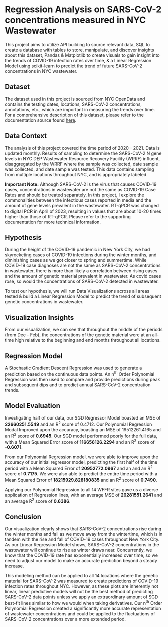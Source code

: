 # Regression Analysis on SARS-CoV-2 concentrations measured in NYC Wastewater

This project aims to utilize API building to source relevant data, SQL to create a database with tables to store, manipulate, and discover insights about this dataset, Pandas & Matplotlib to create visuals to gain insight into the trends of COVID-19 infection rates over time, & a Linear Regression Model using scikit-learn to predict the trend of future SARS-CoV-2 concentrations in NYC wastewater.

## Dataset

The dataset used in this project is sourced from NYC OpenData and contains the testing dates, locations, SARS-CoV-2 concentrations, annotations, etc., which are important in measuring the trends over time. For a comprehensive description of this dataset, please refer to the documentation source found [here](https://data.cityofnewyork.us/Health/SARS-CoV-2-concentrations-measured-in-NYC-Wastewat/f7dc-2q9f).

## Data Context

The analysis of this project covered the time period of 2020 - 2021. Data is updated monthly. Results of sampling to determine the SARS-CoV-2 N gene levels in NYC DEP Wastewater Resource Recovery Facility (WRRF) influent, disaggregated by the WRRF where the sample was collected, date sample was collected, and date sample was tested. This data contains sampling from multiple locations throughout NYC, and is appropriately labeled.

**Important Note:** Although SARS-CoV-2 is the virus that causes COVID-19 cases, concentrations in wastewater are not the same as COVID-19 Case Rates and should be treated separately. In this project, I explore the commonalities between the infectious cases reported in media and the amount of gene levels prevalent in the wastewater. RT-qPCR was changed to digital PCR in April of 2023, resulting in values that are about 10-20 times higher than those of RT-qPCR. Please refer to the supporting documentation for more technical information.

## Hypothesis

During the height of the COVID-19 pandemic in New York City, we had skyrocketing cases of COVID-19 infections during the winter months, and diminishing cases as we got closer to spring and summertime. While COVID-19 case diagnoses are not the same as SARS-CoV-2 concentrations in wastewater, there is more than likely a correlation between rising cases and the amount of genetic material prevalent in wastewater. As covid cases rose, so would the concentrations of SARS-CoV-2 detected in wastewater.

To test our hypothesis, we will run Data Visualizations across all areas tested & build a Linear Regression Model to predict the trend of subsequent genetic concentrations in wastewater.

## Visualization Insights

From our visualization, we can see that throughout the middle of the periods (from Dec - Feb), the concentrations of the genetic material were at an all-time high relative to the beginning and end months throughout all locations.

## Regression Model

A Stochastic Gradient Descent Regression was used to generate a prediction based on the continuous data points. An n<sup>th</sup> Order Polynomial Regression was then used to compare and provide predictions during peak and subsequent dips and to predict annual SARS-CoV-2 concentration trends.

## Model Evaluation

Investigating half of our data, our SGD Regressor Model boasted an MSE of **22660251.5549** and an R<sup>2</sup> score of 0.4712. Our Polynomial Regression Modal Improved upon the accuracy, boasting an MSE of 19512261.4165 and an R<sup>2</sup> score of **0.6945**. Our SGD model performed poorly for the full data, with a Mean Squared Error score of **116656126.2294** and an R<sup>2</sup> score of **-0.6071**. 

From our Polynomial Regression model, we were able to improve upon the accuracy of our initial regressor model, predicting the first half of the time period with a Mean Squared Error of **20952772.0967** and an and an R<sup>2</sup> score of **0.7175**. We were also able to predict the entire time period with a Mean Squared Error of **18215929.828180835** and an R<sup>2</sup> score of **0.7490**.

Applying our Polynomial Regression to all 14 WFFR sites gave us a diverse application of Regression lines, with an average MSE of **26281551.2641** and an average R<sup>2</sup> score of **0.6386**.

## Conclusion

Our visualization clearly shows that SARS-CoV-2 concentrations rise during the winter months and fall as we move away from the wintertime, which is in tandem with the rise and fall of COVID-19 cases throughout New York City. As our Linear Regression Model shows, SARS-CoV-2 concentrations in the wastewater will continue to rise as winter draws near. Concurrently, we know that the COVID-19 rate has exponentially increased over time, so we need to adjust our model to make an accurate prediction beyond a steady increase.

This modeling method can be applied to all 14 locations where the genetic material for SARS-CoV-2 was measured to create predictions of COVID-19 infection rates throughout NYC. However, as these plots are inherently not linear, linear predictive models will not be the best method of predicting SARS-CoV-2 data points unless we apply an extraordinary amount of SGD best-fit lines similar to how we would when taking derivatives. Our n<sup>th</sup> Order Polynomial Regression created a significantly more accurate representation of wastewater concentrations and could be applied to the fluctuations of SARS-CoV-2 concentrations over a more extended period.
